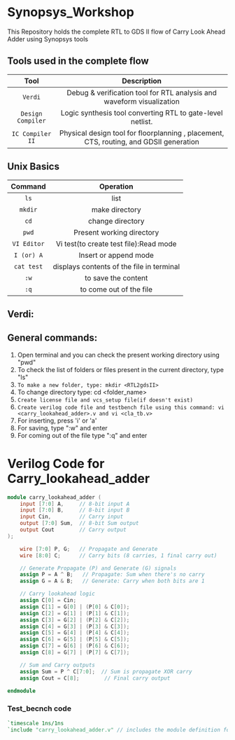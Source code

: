 # Synopsys_Workshop
This Repository holds the complete RTL to GDS II flow of Carry Look Ahead Adder using Synopsys tools
## Tools used in the complete flow
**Tool** | **Description** |
:-----------------:|:---------------:|
`Verdi`            |  Debug & verification tool for RTL analysis and waveform visualization
`Design Compiler`  |  Logic synthesis tool converting RTL to gate-level netlist.
`IC Compiler II`   | Physical design tool for floorplanning , placement, CTS, routing, and GDSII generation
 ##  Unix Basics 
 **Command** | **Operation** |
:-----------:|:---------------:|
`ls`         |  list
`mkdir`      |  make directory 
`cd`         |  change directory  
`pwd`        | Present working directory
`VI Editor`  | Vi test(to create test file):Read mode
`I (or) A`   | Insert or append mode
`cat test`   | displays contents of the file in terminal
`:w`         | to save the content 
`:q`         | to come out of the file 
## Verdi:
## General commands:
1) Open terminal and you can check the present working directory using "pwd"
2) To check the list of folders or files present in the current directory, type "ls"
3) `To make a new folder, type: mkdir <RTL2gdsII>`
4) To change directory type: cd <folder_name>
5) `Create license file and vcs_setup file(if doesn't exist)`
6) `Create verilog code file and testbench file using this command: vi <carry_lookahead_adder>.v and vi <cla_tb.v>`
7) For inserting, press 'i' or 'a'
8) For saving, type ":w" and enter
9) For coming out of the file type ":q" and enter
# Verilog Code for Carry_lookahead_adder
```verilog
module carry_lookahead_adder (
    input [7:0] A,     // 8-bit input A
    input [7:0] B,     // 8-bit input B
    input Cin,         // Carry input
    output [7:0] Sum,  // 8-bit Sum output
    output Cout        // Carry output
);

    wire [7:0] P, G;   // Propagate and Generate
    wire [8:0] C;      // Carry bits (8 carries, 1 final carry out)

    // Generate Propagate (P) and Generate (G) signals
    assign P = A ^ B;   // Propagate: Sum when there's no carry
    assign G = A & B;   // Generate: Carry when both bits are 1

    // Carry lookahead logic
    assign C[0] = Cin;
    assign C[1] = G[0] | (P[0] & C[0]);
    assign C[2] = G[1] | (P[1] & C[1]);
    assign C[3] = G[2] | (P[2] & C[2]);
    assign C[4] = G[3] | (P[3] & C[3]);
    assign C[5] = G[4] | (P[4] & C[4]);
    assign C[6] = G[5] | (P[5] & C[5]);
    assign C[7] = G[6] | (P[6] & C[6]);
    assign C[8] = G[7] | (P[7] & C[7]);

    // Sum and Carry outputs
    assign Sum = P ^ C[7:0];  // Sum is propagate XOR carry
    assign Cout = C[8];        // Final carry output

endmodule
```
### Test_becnch code
```verilog
`timescale 1ns/1ns
`include "carry_lookahead_adder.v" // includes the module definition for the carry_lookhead_adder



 
 
 

 
